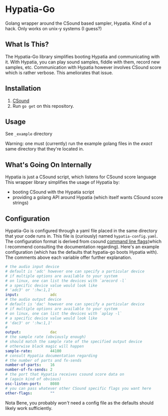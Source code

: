 # Hypatia-Go
Golang wrapper around the CSound based sampler, Hypatia.
Kind of a hack.  Only works on unix-y systems (I guess?)

## What Is This?
The Hypatia-Go library simplifies booting Hypatia and communicating with it.
With Hypatia, you can play sound samples, fiddle with them, record new samples, etc.
Communication with Hypatia however involves CSound score which is rather verbose.
This ameliorates that issue.

## Installation
1. [CSound](http://csound.com/download.html)
2. Run `go get` on this repository.

## Usage
See `_example` directory

Warning: one must (currently) run the example golang files in the _exact_ same directory that they're located in.

## What's Going On Internally
Hypatia is just a CSound script, which listens for CSound score language
This wrapper library simplifies the usage of Hypatia by:
* booting CSound with the Hypatia script
* providing a golang API around Hypatia (which itself wants CSound score strings)

## Configuration
Hypatia-Go is configured through a yaml file placed in the same directory that your code runs in.
This file is (curiously) named `hypatia-config.yaml`.
The configuration format is derived from csound [command line flags](http://www.csounds.com/manual/html/CommandFlags.html)(which I recommend consulting the documentation regarding).
Here's an example configuration (which has the defaults that hypatia-go boots Hypatia with).
The comments above each variable offer further explanation.

```yaml
# the audio input device
# default is 'adc' however one can specify a particular device
# if multiple options are available to your system
# on linux, one can list the devices with `arecord -l`
# a specific device value would look like
# 'adc3' or ':hw:1,1'
input:              adc
# the audio output device
# default is 'dac' however one can specify a particular device
# if multiple options are available to your system
# on linux, one can list the devices with `aplay -l`
# a specific device value would look like
# 'dac3' or ':hw:1,1'
#
output:             dac
# the sample rate (obviously enough)
# should match the sample rate of the specified output device
# otherwise black magic will happen
sample-rate:        44100
# consult Hypatia documentation regarding
# the number of parts and fx-sends
number-of-parts:    16
number-of-fx-sends: 2
# the port that Hypatia receives csound score data on
# (again kind of obvious)
osc-listen-port:    8080
# you can pass whatever other CSound specific flags you want here
other-flags:        ""
```

Nota Bene, you probably *won't* need a config file as the defaults should likely work sufficiently.



